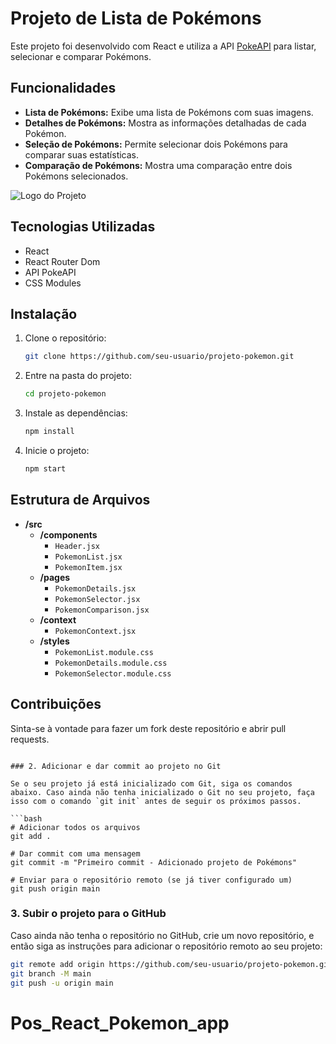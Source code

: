 # Projeto de Lista de Pokémons

Este projeto foi desenvolvido com React e utiliza a API [PokeAPI](https://pokeapi.co/) para listar, selecionar e comparar Pokémons.

## Funcionalidades
- **Lista de Pokémons:** Exibe uma lista de Pokémons com suas imagens.
- **Detalhes de Pokémons:** Mostra as informações detalhadas de cada Pokémon.
- **Seleção de Pokémons:** Permite selecionar dois Pokémons para comparar suas estatísticas.
- **Comparação de Pokémons:** Mostra uma comparação entre dois Pokémons selecionados.


![Logo do Projeto](.assets/logo.png)


## Tecnologias Utilizadas
- React
- React Router Dom
- API PokeAPI
- CSS Modules

## Instalação
1. Clone o repositório:
   ```bash
   git clone https://github.com/seu-usuario/projeto-pokemon.git
   ```
2. Entre na pasta do projeto:
   ```bash
   cd projeto-pokemon
   ```
3. Instale as dependências:
   ```bash
   npm install
   ```
4. Inicie o projeto:
   ```bash
   npm start
   ```

## Estrutura de Arquivos
- **/src**
  - **/components**
    - `Header.jsx`
    - `PokemonList.jsx`
    - `PokemonItem.jsx`
  - **/pages**
    - `PokemonDetails.jsx`
    - `PokemonSelector.jsx`
    - `PokemonComparison.jsx`
  - **/context**
    - `PokemonContext.jsx`
  - **/styles**
    - `PokemonList.module.css`
    - `PokemonDetails.module.css`
    - `PokemonSelector.module.css`

## Contribuições
Sinta-se à vontade para fazer um fork deste repositório e abrir pull requests.
```

### 2. Adicionar e dar commit ao projeto no Git

Se o seu projeto já está inicializado com Git, siga os comandos abaixo. Caso ainda não tenha inicializado o Git no seu projeto, faça isso com o comando `git init` antes de seguir os próximos passos.

```bash
# Adicionar todos os arquivos
git add .

# Dar commit com uma mensagem
git commit -m "Primeiro commit - Adicionado projeto de Pokémons"

# Enviar para o repositório remoto (se já tiver configurado um)
git push origin main
```

### 3. Subir o projeto para o GitHub

Caso ainda não tenha o repositório no GitHub, crie um novo repositório, e então siga as instruções para adicionar o repositório remoto ao seu projeto:

```bash
git remote add origin https://github.com/seu-usuario/projeto-pokemon.git
git branch -M main
git push -u origin main
```

# Pos_React_Pokemon_app
